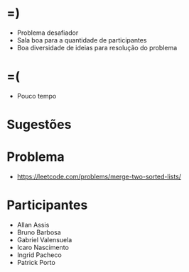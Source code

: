 =)
==

- Problema desafiador
- Sala boa para a quantidade de participantes
- Boa diversidade de ideias para resolução do problema

=(
==

- Pouco tempo

Sugestões
=========

Problema
========

- https://leetcode.com/problems/merge-two-sorted-lists/

Participantes
=============

- Allan Assis
- Bruno Barbosa
- Gabriel Valensuela
- Icaro Nascimento
- Ingrid Pacheco
- Patrick Porto